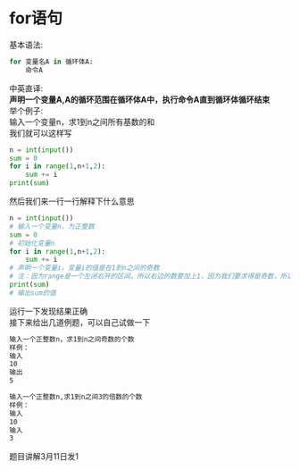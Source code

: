 # for语句  
基本语法:  
```python
for 变量名A in 循环体A:
    命令A
```
中英直译:  
**声明一个变量A,A的循环范围在循环体A中，执行命令A直到循环体循环结束**  
举个例子:  
输入一个变量n，求1到n之间所有基数的和  
我们就可以这样写  
```python
n = int(input())
sum = 0
for i in range(1,n+1,2):
	sum += i
print(sum)
```
然后我们来一行一行解释下什么意思  
```python
n = int(input())
# 输入一个变量n，为正整数
sum = 0
# 初始化变量n
for i in range(1,n+1,2):
	sum += i
# 声明一个变量i，变量i的值是在1到n之间的奇数
# 注：因为range是一个左闭右开的区间，所以右边的数要加上1，因为我们要求得是奇数，所以步长设置为2
print(sum)
# 输出sum的值
```

运行一下发现结果正确  
接下来给出几道例题，可以自己试做一下  


```bash
输入一个正整数n，求1到n之间奇数的个数
样例：
输入
10
输出
5
```
```bash
输入一个正整数n,求1到n之间3的倍数的个数
样例：
输入
10
输入
3
```

题目讲解3月11日发1
